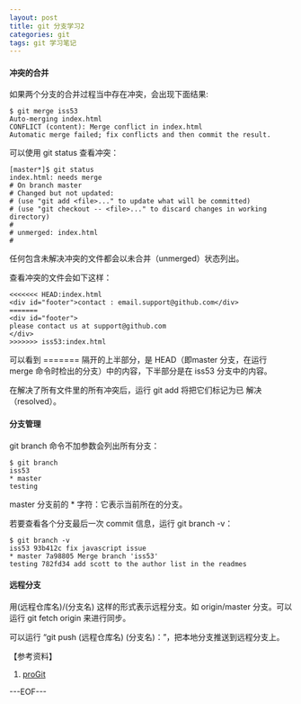 ```yaml
---
layout: post
title: git 分支学习2
categories: git
tags: git 学习笔记
---
```


#### 冲突的合并

如果两个分支的合并过程当中存在冲突，会出现下面结果:

```
$ git merge iss53
Auto-merging index.html
CONFLICT (content): Merge conflict in index.html
Automatic merge failed; fix conflicts and then commit the result.
```

可以使用 git status 查看冲突：

```
[master*]$ git status
index.html: needs merge
# On branch master
# Changed but not updated:
# (use "git add <file>..." to update what will be committed)
# (use "git checkout -- <file>..." to discard changes in working directory)
#
# unmerged: index.html
#
```

任何包含未解决冲突的文件都会以未合并（unmerged）状态列出。

查看冲突的文件会如下这样：

```
<<<<<<< HEAD:index.html
<div id="footer">contact : email.support@github.com</div>
=======
<div id="footer">
please contact us at support@github.com
</div>
>>>>>>> iss53:index.html
```

可以看到 ======= 隔开的上半部分，是 HEAD（即master 分支，在运行 merge 命令时检出的分支）中的内容，下半部分是在 iss53 分支中的内容。

在解决了所有文件里的所有冲突后，运行 git add 将把它们标记为已
解决（resolved）。

#### 分支管理

git branch 命令不加参数会列出所有分支：

```
$ git branch
iss53
* master
testing
```

master 分支前的 * 字符：它表示当前所在的分支。

若要查看各个分支最后一次 commit 信息，运行 git branch -v：

```
$ git branch -v
iss53 93b412c fix javascript issue
* master 7a98805 Merge branch 'iss53'
testing 782fd34 add scott to the author list in the readmes
```

#### 远程分支

用(远程仓库名)/(分支名) 这样的形式表示远程分支。如 origin/master 分支。可以运行 git fetch origin 来进行同步。

可以运行 “git push (远程仓库名) (分支名)：”，把本地分支推送到远程分支上。


【参考资料】

1. [proGit](http://book.douban.com/subject/3420144/)

---EOF---

